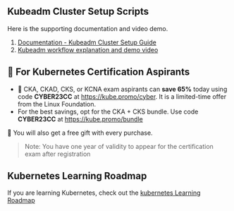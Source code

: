 ## Kubeadm Cluster Setup Scripts

Here is the supporting documentation and video demo.

1. [Documentation - Kubeadm Cluster Setup Guide](https://devopscube.com/setup-kubernetes-cluster-kubeadm/)
2. [Kubeadm workflow explanation and demo video](https://youtu.be/xX52dc3u2HU)

## 🚀 For Kubernetes Certification Aspirants

- 🚀  CKA, CKAD, CKS, or KCNA exam aspirants can **save 65%** today using code **CYBER23CC** at https://kube.promo/cyber. It is a limited-time offer from the Linux Foundation.
- For the best savings, opt for the CKA + CKS bundle. Use code **CYBER23CC** at https://kube.promo/bundle

🎁 You will also get a free gift with every purchase.

>Note: You have one year of validity to appear for the certification exam after registration

## Kubernetes Learning Roadmap

If you are learning Kubernetes, check out the [kubernetes Learning Roadmap](https://github.com/techiescamp/kubernetes-learning-path)

